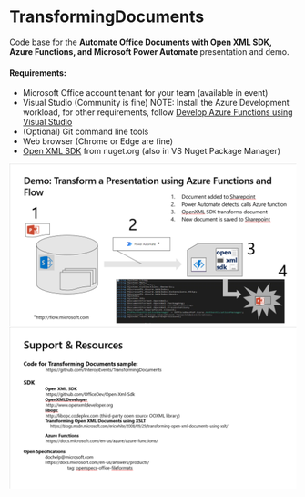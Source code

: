 # TransformingDocuments

Code base for the **Automate Office Documents with Open XML SDK, Azure Functions, and Microsoft Power Automate** presentation and demo.

#### Requirements:
- Microsoft Office account tenant for your team (available in event)
- Visual Studio (Community is fine)
NOTE: Install the Azure Development workload, for other requirements, follow [Develop Azure Functions using Visual Studio](https://docs.microsoft.com/en-us/azure/azure-functions/functions-develop-vs)
- (Optional) Git command line tools
- Web browser (Chrome or Edge are fine)
- [Open XML SDK](https://www.nuget.org/packages/DocumentFormat.OpenXml) from nuget.org (also in VS Nuget Package Manager)

![Demo](demopic.png)
![Resources and Support](supportresourcespic.png)